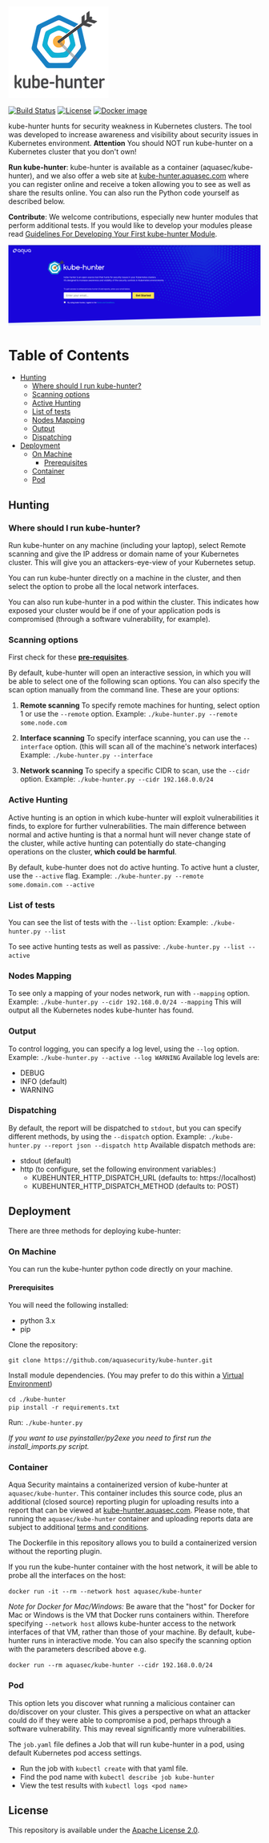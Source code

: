 ![kube-hunter](https://github.com/aquasecurity/kube-hunter/blob/master/kube-hunter.png)

[![Build Status](https://travis-ci.org/aquasecurity/kube-hunter.svg?branch=master)](https://travis-ci.org/aquasecurity/kube-hunter)
[![License](https://img.shields.io/github/license/aquasecurity/kube-hunter)](https://github.com/aquasecurity/kube-hunter/blob/master/LICENSE)
[![Docker image](https://images.microbadger.com/badges/image/aquasec/kube-hunter.svg)](https://microbadger.com/images/aquasec/kube-hunter "Get your own image badge on microbadger.com")


kube-hunter hunts for security weakness in Kubernetes clusters. The tool was developed to increase awareness and visibility about security issues in Kubernetes environment. 
**Attention** You should NOT run kube-hunter on a Kubernetes cluster that you don't own!

**Run kube-hunter**: kube-hunter is available as a container (aquasec/kube-hunter), and we also offer a web site at [kube-hunter.aquasec.com](https://kube-hunter.aquasec.com) where you can register online and receive a token allowing you to see as well as share the results online. You can also run the Python code yourself as described below.

**Contribute**: We welcome contributions, especially new hunter modules that perform additional tests. If you would like to develop your modules please read [Guidelines For Developing Your First kube-hunter Module](src/README.md).

[![kube-hunter demo video](https://github.com/aquasecurity/kube-hunter/blob/master/kube-hunter-screenshot.png)](https://youtu.be/s2-6rTkH8a8?t=57s)

Table of Contents
=================

* [Hunting](#hunting)
   * [Where should I run kube-hunter?](#where-should-i-run-kube-hunter)
   * [Scanning options](#scanning-options)
   * [Active Hunting](#active-hunting)
   * [List of tests](#list-of-tests)
   * [Nodes Mapping](#nodes-mapping)
   * [Output](#output)
   * [Dispatching](#dispatching)
* [Deployment](#deployment)
   * [On Machine](#on-machine)
      * [Prerequisites](#prerequisites)
   * [Container](#container)
   * [Pod](#pod)
         
## Hunting

### Where should I run kube-hunter?
Run kube-hunter on any machine (including your laptop), select Remote scanning and give the IP address or domain name of your Kubernetes cluster. This will give you an attackers-eye-view of your Kubernetes setup.

You can run kube-hunter directly on a machine in the cluster, and then select the option to probe all the local network interfaces.

You can also run kube-hunter in a pod within the cluster. This indicates how exposed your cluster would be if one of your application pods is compromised (through a software vulnerability, for example).

### Scanning options

First check for these **[pre-requisites](#prerequisites)**.

By default, kube-hunter will open an interactive session, in which you will be able to select one of the following scan options. You can also specify the scan option manually from the command line. These are your options:

1. **Remote scanning**
To specify remote machines for hunting, select option 1 or use the `--remote` option. Example:
`./kube-hunter.py --remote some.node.com`

2. **Interface scanning**
To specify interface scanning, you can use the `--interface` option. (this will scan all of the machine's network interfaces) Example:
`./kube-hunter.py --interface`

3. **Network scanning**
To specify a specific CIDR to scan, use the `--cidr` option. Example:
`./kube-hunter.py --cidr 192.168.0.0/24`

### Active Hunting

Active hunting is an option in which kube-hunter will exploit vulnerabilities it finds, to explore for further vulnerabilities.
The main difference between normal and active hunting is that a normal hunt will never change state of the cluster, while active hunting can potentially do state-changing operations on the cluster, **which could be harmful**.

By default, kube-hunter does not do active hunting. To active hunt a cluster, use the `--active` flag. Example:
`./kube-hunter.py --remote some.domain.com --active`

### List of tests
You can see the list of tests with the `--list` option: Example:
`./kube-hunter.py --list`

To see active hunting tests as well as passive:
`./kube-hunter.py --list --active`

### Nodes Mapping 
To see only a mapping of your nodes network, run with `--mapping` option. Example:
`./kube-hunter.py --cidr 192.168.0.0/24 --mapping`
This will output all the Kubernetes nodes kube-hunter has found.

### Output
To control logging, you can specify a log level, using the `--log` option. Example:
`./kube-hunter.py --active --log WARNING`
Available log levels are:

* DEBUG
* INFO (default)
* WARNING

### Dispatching
By default, the report will be dispatched to `stdout`, but you can specify different methods, by using the `--dispatch` option. Example:
`./kube-hunter.py --report json --dispatch http`
Available dispatch methods are:

* stdout (default)
* http (to configure, set the following environment variables:) 
    * KUBEHUNTER_HTTP_DISPATCH_URL (defaults to: https://localhost)
    * KUBEHUNTER_HTTP_DISPATCH_METHOD (defaults to: POST)

## Deployment
There are three methods for deploying kube-hunter:

### On Machine

You can run the kube-hunter python code directly on your machine.
#### Prerequisites

You will need the following installed:
* python 3.x
* pip

Clone the repository:
~~~
git clone https://github.com/aquasecurity/kube-hunter.git
~~~

Install module dependencies. (You may prefer to do this within a [Virtual Environment](https://packaging.python.org/guides/installing-using-pip-and-virtual-environments/))
~~~
cd ./kube-hunter
pip install -r requirements.txt
~~~

Run:
`./kube-hunter.py`

_If you want to use pyinstaller/py2exe you need to first run the install_imports.py script._
### Container
Aqua Security maintains a containerized version of kube-hunter at `aquasec/kube-hunter`. This container includes this source code, plus an additional (closed source) reporting plugin for uploading results into a report that can be viewed at [kube-hunter.aquasec.com](https://kube-hunter.aquasec.com). Please note, that running the `aquasec/kube-hunter` container and uploading reports data are subject to additional [terms and conditions](https://kube-hunter.aquasec.com/eula.html).

The Dockerfile in this repository allows you to build a containerized version without the reporting plugin.

If you run the kube-hunter container with the host network, it will be able to probe all the interfaces on the host:

`docker run -it --rm --network host aquasec/kube-hunter`

_Note for Docker for Mac/Windows:_ Be aware that the "host" for Docker for Mac or Windows is the VM that Docker runs containers within. Therefore specifying `--network host` allows kube-hunter access to the network interfaces of that VM, rather than those of your machine.
By default, kube-hunter runs in interactive mode. You can also specify the scanning option with the parameters described above e.g.

`docker run --rm aquasec/kube-hunter --cidr 192.168.0.0/24`

### Pod
This option lets you discover what running a malicious container can do/discover on your cluster. This gives a perspective on what an attacker could do if they were able to compromise a pod, perhaps through a software vulnerability. This may reveal significantly more vulnerabilities.

The `job.yaml` file defines a Job that will run kube-hunter in a pod, using default Kubernetes pod access settings.
* Run the job with `kubectl create` with that yaml file.
* Find the pod name with `kubectl describe job kube-hunter`
* View the test results with `kubectl logs <pod name>`

## License
This repository is available under the [Apache License 2.0](https://github.com/aquasecurity/kube-hunter/blob/master/LICENSE).
